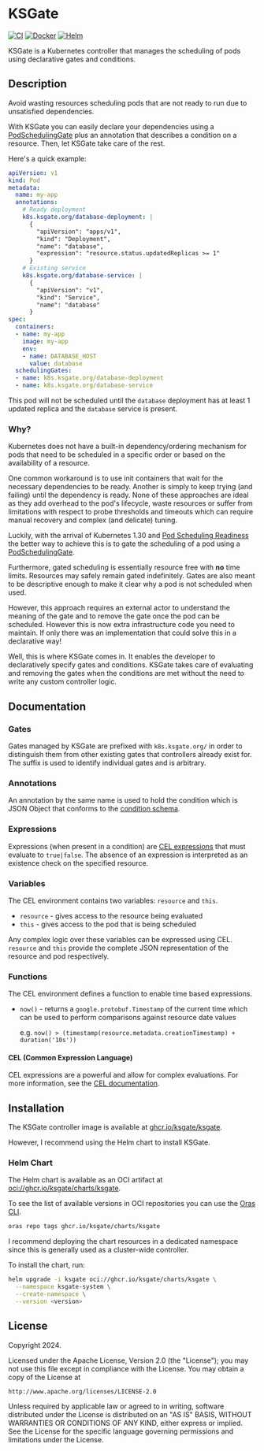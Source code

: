 # KSGate

[![CI](https://github.com/ksgate/ksgate/actions/workflows/ci.yml/badge.svg)](https://github.com/ksgate/ksgate/actions/workflows/ci.yml)
[![Docker](https://img.shields.io/github/v/tag/ksgate/ksgate?label=Docker)](https://github.com/ksgate/ksgate/pkgs/container/ksgate)
[![Helm](https://img.shields.io/github/v/tag/ksgate/ksgate?label=Helm)](https://github.com/ksgate/ksgate/pkgs/container/charts%2Fksgate)

KSGate is a Kubernetes controller that manages the scheduling of pods using declarative gates and conditions.

## Description
Avoid wasting resources scheduling pods that are not ready to run due to unsatisfied dependencies.

With KSGate you can easily declare your dependencies using a [PodSchedulingGate](https://kubernetes.io/docs/reference/kubernetes-api/workload-resources/pod-scheduling-gate-v1/) plus an annotation that describes a condition on a resource. Then, let KSGate take care of the rest.

Here's a quick example:

```yaml
apiVersion: v1
kind: Pod
metadata:
  name: my-app
  annotations:
    # Ready deployment
    k8s.ksgate.org/database-deployment: |
      {
        "apiVersion": "apps/v1",
        "kind": "Deployment",
        "name": "database",
        "expression": "resource.status.updatedReplicas >= 1"
      }
    # Existing service
    k8s.ksgate.org/database-service: |
      {
        "apiVersion": "v1",
        "kind": "Service",
        "name": "database"
      }
spec:
  containers:
  - name: my-app
    image: my-app
    env:
    - name: DATABASE_HOST
      value: database
  schedulingGates:
  - name: k8s.ksgate.org/database-deployment
  - name: k8s.ksgate.org/database-service
```

This pod will not be scheduled until the `database` deployment has at least 1 updated replica and the `database` service is present.

### Why?

Kubernetes does not have a built-in dependency/ordering mechanism for pods that need to be scheduled in a specific order or based on the availability of a resource.

One common workaround is to use init containers that wait for the necessary dependencies to be ready. Another is simply to keep trying (and failing) until the dependency is ready. None of these approaches are ideal as they add overhead to the pod's lifecycle, waste resources or suffer from limitations with respect to probe thresholds and timeouts which can require manual recovery and complex (and delicate) tuning.

Luckily, with the arrival of Kubernetes 1.30 and [Pod Scheduling Readiness](https://kubernetes.io/docs/concepts/scheduling-eviction/pod-scheduling-readiness/) the better way to achieve this is to gate the scheduling of a pod using a [PodSchedulingGate](https://kubernetes.io/docs/reference/kubernetes-api/workload-resources/pod-scheduling-gate-v1/).

Furthermore, gated scheduling is essentially resource free with __no__ time limits. Resources may safely remain gated indefinitely. Gates are also meant to be descriptive enough to make it clear why a pod is not scheduled when used.

However, this approach requires an external actor to understand the meaning of the gate and to remove the gate once the pod can be scheduled. However this is now extra infrastructure code you need to maintain. If only there was an implementation that could solve this in a declarative way!

Well, this is where KSGate comes in. It enables the developer to declaratively specify gates and conditions. KSGate takes care of evaluating and removing the gates when the conditions are met without the need to write any custom controller logic.

## Documentation

### Gates
Gates managed by KSGate are prefixed with `k8s.ksgate.org/` in order to distinguish them from other existing gates that controllers already exist for. The suffix is used to identify individual gates and is arbitrary.

### Annotations
An annotation by the same name is used to hold the condition which is JSON Object that conforms to the [condition schema](condition.schema.json).

### Expressions
Expressions (when present in a condition) are [CEL expressions](#cel) that must evaluate to `true|false`. The absence of an expression is interpreted as an existence check on the specified resource.

### Variables
The CEL environment contains two variables: `resource` and `this`.

- `resource` - gives access to the resource being evaluated
- `this` - gives access to the pod that is being scheduled

Any complex logic over these variables can be expressed using CEL. `resource` and `this` provide the complete JSON representation of the resource and pod respectively.

### Functions
The CEL environment defines a function to enable time based expressions.

- `now()` - returns a `google.protobuf.Timestamp` of the current time which can be used to perform comparisons against resource date values

  e.g. `now() > (timestamp(resource.metadata.creationTimestamp) + duration('10s'))`

#### CEL (Common Expression Language)
CEL expressions are a powerful and allow for complex evaluations. For more information, see the [CEL documentation](https://kubernetes.io/docs/reference/using-api/cel/).

## Installation
The KSGate controller image is available at [ghcr.io/ksgate/ksgate](https://github.com/ksgate/ksgate/pkgs/container/ksgate).

However, I recommend using the Helm chart to install KSGate.

### Helm Chart
The Helm chart is available as an OCI artifact at [oci://ghcr.io/ksgate/charts/ksgate](oci://ghcr.io/ksgate/charts/ksgate).

To see the list of available versions in OCI repositories you can use the [Oras CLI]().

```sh
oras repo tags ghcr.io/ksgate/charts/ksgate
```

I recommend deploying the chart resources in a dedicated namespace since this is generally used as a cluster-wide controller.

To install the chart, run:

```sh
helm upgrade -i ksgate oci://ghcr.io/ksgate/charts/ksgate \
  --namespace ksgate-system \
  --create-namespace \
  --version <version>
```

## License

Copyright 2024.

Licensed under the Apache License, Version 2.0 (the "License");
you may not use this file except in compliance with the License.
You may obtain a copy of the License at

    http://www.apache.org/licenses/LICENSE-2.0

Unless required by applicable law or agreed to in writing, software
distributed under the License is distributed on an "AS IS" BASIS,
WITHOUT WARRANTIES OR CONDITIONS OF ANY KIND, either express or implied.
See the License for the specific language governing permissions and
limitations under the License.

